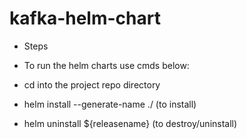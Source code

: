 # kafka-helm-chart
- Steps
 - To run the helm charts use cmds below:

 - cd into the project repo directory
 - helm install --generate-name ./ (to install)
 - helm uninstall ${releasename} (to destroy/uninstall)
